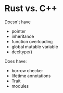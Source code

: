 # Rust vs. C++

Doesn't have

- pointer
- inheritance
- function overloading
- global mutable variable
- decltype()

Does have:

- borrow checker
- lifetime annotations
- Trait
- modules
